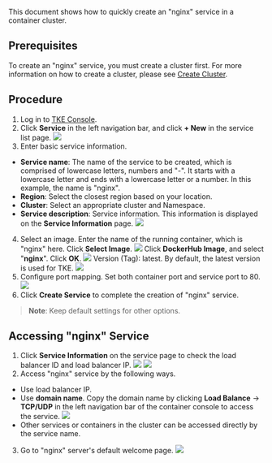 This document shows how to quickly create an "nginx" service in a container cluster.

## Prerequisites
To create an "nginx" service, you must create a cluster first. For more information on how to create a cluster, please see [Create Cluster](https://intl.cloud.tencent.com/document/product/457/9091).

## Procedure
1. Log in to [TKE Console](https://console.cloud.tencent.com/ccs).
2. Click **Service** in the left navigation bar, and click **+ New** in the service list page.
![](https://main.qcloudimg.com/raw/4502f16f8f98ec47f41fac37c314b844.png)
3. Enter basic service information.
 - **Service name**: The name of the service to be created, which is comprised of lowercase letters, numbers and "-". It starts with a lowercase letter and ends with a lowercase letter or a number. In this example, the name is "nginx".
 - **Region**: Select the closest region based on your location.
 - **Cluster**: Select an appropriate cluster and Namespace.
 - **Service description**: Service information. This information is displayed on the **Service Information** page.
 ![](https://main.qcloudimg.com/raw/8542522ecba3ac1127b1008a33da87d1.png)
4. Select an image. Enter the name of the running container, which is "nginx" here. Click **Select Image**.
![](https://main.qcloudimg.com/raw/b34ca7f7bce7a4958507ee7cf4b54c9c.png)
Click **DockerHub Image**, and select "**nginx**". Click **OK**.
![](https://main.qcloudimg.com/raw/8c6653ed8d909a8791a0f696a6492e69.png)
Version (Tag): latest. By default, the latest version is used for TKE.
![](https://main.qcloudimg.com/raw/4361066a76a77d2d4edf1ae6ff3928ee.png)
5. Configure port mapping. Set both container port and service port to 80.
![](https://main.qcloudimg.com/raw/54c8d5786d0959091878089b9a42d171.png)
6. Click **Create Service** to complete the creation of "nginx" service.
>**Note**: Keep default settings for other options.

## Accessing "nginx" Service
1. Click **Service Information** on the service page to check the load balancer ID and load balancer IP. 
![](https://main.qcloudimg.com/raw/8372310f0fb138c71eb4548b5a4af209.png)
![](https://main.qcloudimg.com/raw/3480dd888a89edc654796d44affccabe.png)
2. Access "nginx" service by the following ways.
 - Use load balancer IP.
 - Use **domain name**.
 Copy the domain name by clicking **Load Balance** -> **TCP/UDP** in the left navigation bar of the container console to access the service.
 ![](https://main.qcloudimg.com/raw/8012a6fff3deaf3f0b03bfe08617c6b9.png)
 - Other services or containers in the cluster can be accessed directly by the service name.
3. Go to "nginx" server's default welcome page.
![](//mc.qcloudimg.com/static/img/a3cbbc5c902bd162210a4615c0955f19/image.png)

